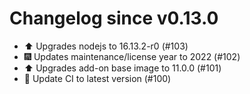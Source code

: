 # Changelog since v0.13.0
- ⬆️ Upgrades nodejs to 16.13.2-r0 (#103) 
- 🎆 Updates maintenance/license year to 2022 (#102) 
- ⬆️ Upgrades add-on base image to 11.0.0 (#101) 
- 🚀 Update CI to latest version (#100) 
